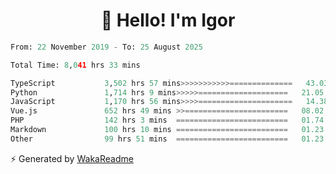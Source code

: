 <h1 align="center">👋 Hello! I'm Igor</h1>

<!--START_SECTION:waka-->

```python
From: 22 November 2019 - To: 25 August 2025

Total Time: 8,041 hrs 33 mins

TypeScript           3,502 hrs 57 mins>>>>>>>>>>>==============   43.03 %
Python               1,714 hrs 9 mins>>>>>====================   21.05 %
JavaScript           1,170 hrs 56 mins>>>>=====================   14.38 %
Vue.js               652 hrs 49 mins >>=======================   08.02 %
PHP                  142 hrs 3 mins  =========================   01.74 %
Markdown             100 hrs 10 mins =========================   01.23 %
Other                99 hrs 51 mins  =========================   01.23 %
```

<!--END_SECTION:waka-->

⚡ Generated by [WakaReadme](https://github.com/athul/waka-readme)
